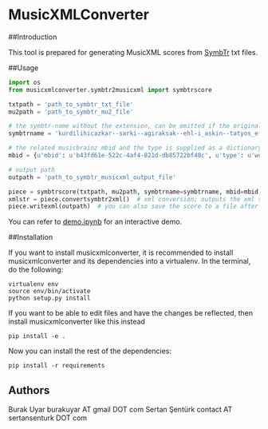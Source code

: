 # MusicXMLConverter

##Introduction

This tool is prepared for generating MusicXML scores from [SymbTr](https://github.com/MTG/SymbTr) txt files.

##Usage

```python
import os
from musicxmlconverter.symbtr2musicxml import symbtrscore

txtpath = 'path_to_symbtr_txt_file'
mu2path = 'path_to_symbtr_mu2_file'

# the symbtr-name without the extension, can be omitted if the original filename is kept
symbtrname = 'kurdilihicazkar--sarki--agiraksak--ehl-i_askin--tatyos_efendi'

# the related musicbrainz mbid and the type is supplied as a dictionary
mbid = {u'mbid': u'b43fd61e-522c-4af4-821d-db85722bf48c', u'type': u'work'}  

# output path
outpath = 'path_to_symbtr_musicxml_output_file'

piece = symbtrscore(txtpath, mu2path, symbtrname=symbtrname, mbid=mbid) #txt info is fetched and attributes are calculated
xmlstr = piece.convertsymbtr2xml()  # xml conversion; outputs the xml score as string
piece.writexml(outpath)  # you can also save the score to a file after calling the conversion method above
```

You can refer to [demo.ipynb](https://github.com/burakuyar/MusicXMLConverter/blob/master/demo.ipynb) for an interactive demo.

##Installation

If you want to install musicxmlconverter, it is recommended to install musicxmlconverter and its dependencies into a virtualenv. In the terminal, do the following:
```
virtualenv env
source env/bin/activate
python setup.py install
```
If you want to be able to edit files and have the changes be reflected, then install musicxmlconverter like this instead
```
pip install -e .
```
Now you can install the rest of the dependencies:
```
pip install -r requirements
```

## Authors
Burak Uyar	burakuyar	AT	gmail	DOT	com
Sertan Şentürk	contact AT sertansenturk DOT com
